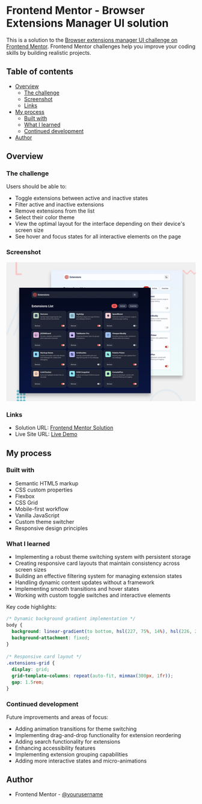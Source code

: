 # Frontend Mentor - Browser Extensions Manager UI solution

This is a solution to the [Browser extensions manager UI challenge on Frontend Mentor](https://www.frontendmentor.io/challenges/browser-extension-manager-ui-yNZnOfsMAp). Frontend Mentor challenges help you improve your coding skills by building realistic projects. 

## Table of contents

- [Overview](#overview)
  - [The challenge](#the-challenge)
  - [Screenshot](#screenshot)
  - [Links](#links)
- [My process](#my-process)
  - [Built with](#built-with)
  - [What I learned](#what-i-learned)
  - [Continued development](#continued-development)
- [Author](#author)

## Overview

### The challenge

Users should be able to:

- Toggle extensions between active and inactive states
- Filter active and inactive extensions
- Remove extensions from the list
- Select their color theme
- View the optimal layout for the interface depending on their device's screen size
- See hover and focus states for all interactive elements on the page

### Screenshot

![Browser Extensions Manager UI](./preview.jpg)

### Links

- Solution URL: [Frontend Mentor Solution](#)
- Live Site URL: [Live Demo](#)

## My process

### Built with

- Semantic HTML5 markup
- CSS custom properties
- Flexbox
- CSS Grid
- Mobile-first workflow
- Vanilla JavaScript
- Custom theme switcher
- Responsive design principles

### What I learned

- Implementing a robust theme switching system with persistent storage
- Creating responsive card layouts that maintain consistency across screen sizes
- Building an effective filtering system for managing extension states
- Handling dynamic content updates without a framework
- Implementing smooth transitions and hover states
- Working with custom toggle switches and interactive elements

Key code highlights:

```css
/* Dynamic background gradient implementation */
body {
  background: linear-gradient(to bottom, hsl(227, 75%, 14%), hsl(226, 25%, 17%), hsl(225, 23%, 24%));
  background-attachment: fixed;
}

/* Responsive card layout */
.extensions-grid {
  display: grid;
  grid-template-columns: repeat(auto-fit, minmax(300px, 1fr));
  gap: 1.5rem;
}
```

### Continued development

Future improvements and areas of focus:

- Adding animation transitions for theme switching
- Implementing drag-and-drop functionality for extension reordering
- Adding search functionality for extensions
- Enhancing accessibility features
- Implementing extension grouping capabilities
- Adding more interactive states and micro-animations

## Author

- Frontend Mentor - [@yourusername](https://www.frontendmentor.io/profile/yourusername)
